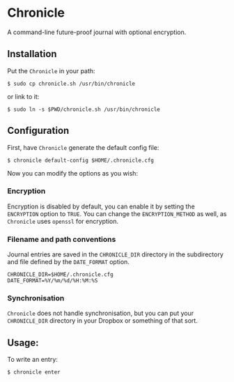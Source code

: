 # Chronicle

A command-line future-proof journal with optional encryption.

## Installation

Put the `Chronicle` in your path:

```
$ sudo cp chronicle.sh /usr/bin/chronicle
```

or link to it:

```
$ sudo ln -s $PWD/chronicle.sh /usr/bin/chronicle
```


## Configuration

First, have `Chronicle` generate the default config file:

```
$ chronicle default-config $HOME/.chronicle.cfg
```

Now you can modify the options as you wish:


### Encryption

Encryption is disabled by default, you can enable it by setting the `ENCRYPTION` option to `TRUE`.
You can change the `ENCRYPTION_METHOD` as well, as `Chronicle` uses `openssl` for encryption.


### Filename and path conventions
Journal entries are saved in the `CHRONICLE_DIR` directory in the subdirectory and file defined by the `DATE_FORMAT` option.

```
CHRONICLE_DIR=$HOME/.chronicle.cfg
DATE_FORMAT=%Y/%m/%d/%H:%M:%S
```

### Synchronisation

`Chronicle` does not handle synchronisation, but you can put your `CHRONICLE_DIR` directory in your Dropbox or something of that sort.


## Usage:

To write an entry:

```
$ chronicle enter
```


